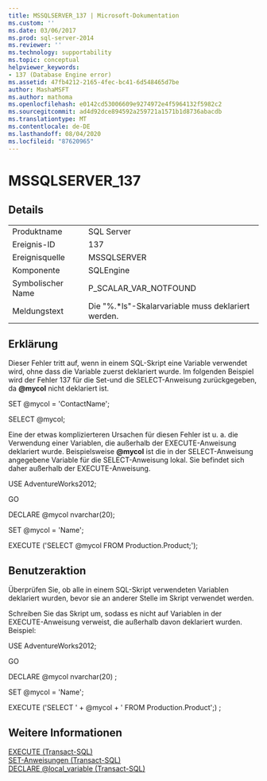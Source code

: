 ```yaml
---
title: MSSQLSERVER_137 | Microsoft-Dokumentation
ms.custom: ''
ms.date: 03/06/2017
ms.prod: sql-server-2014
ms.reviewer: ''
ms.technology: supportability
ms.topic: conceptual
helpviewer_keywords:
- 137 (Database Engine error)
ms.assetid: 47fb4212-2165-4fec-bc41-6d548465d7be
author: MashaMSFT
ms.author: mathoma
ms.openlocfilehash: e0142cd53006609e9274972e4f5964132f5982c2
ms.sourcegitcommit: ad4d92dce894592a259721a1571b1d8736abacdb
ms.translationtype: MT
ms.contentlocale: de-DE
ms.lasthandoff: 08/04/2020
ms.locfileid: "87620965"
---
```

# <a name="mssqlserver_137"></a>MSSQLSERVER_137
    
## <a name="details"></a>Details  
  
|||  
|-|-|  
|Produktname|SQL Server|  
|Ereignis-ID|137|  
|Ereignisquelle|MSSQLSERVER|  
|Komponente|SQLEngine|  
|Symbolischer Name|P_SCALAR_VAR_NOTFOUND|  
|Meldungstext|Die "%.*ls"-Skalarvariable muss deklariert werden.|  
  
## <a name="explanation"></a>Erklärung  
 Dieser Fehler tritt auf, wenn in einem SQL-Skript eine Variable verwendet wird, ohne dass die Variable zuerst deklariert wurde. Im folgenden Beispiel wird der Fehler 137 für die Set-und die SELECT-Anweisung zurückgegeben, da **@mycol** nicht deklariert ist.  
  
 SET @mycol = 'ContactName';  
  
 SELECT @mycol;  
  
 Eine der etwas komplizierteren Ursachen für diesen Fehler ist u. a. die Verwendung einer Variablen, die außerhalb der EXECUTE-Anweisung deklariert wurde. Beispielsweise **@mycol** ist die in der SELECT-Anweisung angegebene Variable für die SELECT-Anweisung lokal. Sie befindet sich daher außerhalb der EXECUTE-Anweisung.  
  
 USE AdventureWorks2012;  
  
 GO  
  
 DECLARE @mycol nvarchar(20);  
  
 SET @mycol = 'Name';  
  
 EXECUTE ('SELECT @mycol FROM Production.Product;');  
  
## <a name="user-action"></a>Benutzeraktion  
 Überprüfen Sie, ob alle in einem SQL-Skript verwendeten Variablen deklariert wurden, bevor sie an anderer Stelle im Skript verwendet werden.  
  
 Schreiben Sie das Skript um, sodass es nicht auf Variablen in der EXECUTE-Anweisung verweist, die außerhalb davon deklariert wurden. Beispiel:  
  
 USE AdventureWorks2012;  
  
 GO  
  
 DECLARE @mycol nvarchar(20) ;  
  
 SET @mycol = 'Name';  
  
 EXECUTE ('SELECT ' + @mycol + ' FROM Production.Product';) ;  
  
## <a name="see-also"></a>Weitere Informationen  
 [EXECUTE &#40;Transact-SQL&#41;](/sql/t-sql/language-elements/execute-transact-sql)   
 [SET-Anweisungen (Transact-SQL)](/sql/t-sql/statements/set-statements-transact-sql)   
 [DECLARE @local_variable &#40;Transact-SQL&#41;](/sql/t-sql/language-elements/declare-local-variable-transact-sql)  
  
  
